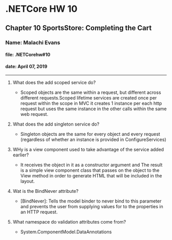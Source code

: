 # .NETCore HW 10

## Chapter 10 SportsStore: Completing the Cart

### Name: Malachi Evans

#### file: .NETCorehw#10

#### date: April 07, 2019

------------------------------

1. What does the add scoped service do?
    + Scoped objects are the same within a request, but different across different requests.Scoped lifetime services are created once per request within the scope in MVC it creates 1 instance per each http request but uses the same instance in the other calls within the same web request.

2. What does the add singleton service do?
    + Singleton objects are the same for every object and every request (regardless of whether an instance is provided in ConfigureServices)

3. WHy is a view component used to take advantage of the service added earlier? 
    + It receives the object in it as a constructor argument and The result is a simple view component class that passes on the object to the View method in order to generate HTML that will be included in the layout.

4. Wat is the BindNever attribute?
    + [BindNever]: Tells the model binder to never bind to this parameter and prevents the user from supplying values for to the properties in an HTTP request.

5. What namespace do validation attributes come from?
    + System.ComponentModel.DataAnnotations